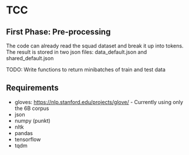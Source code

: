 # TCC

## First Phase: Pre-processing
The code can already read the squad dataset and break it up into tokens.
The result is stored in two json files: data_default.json and shared_default.json

TODO: Write functions to return minibatches of train and test data

## Requirements
- gloves: https://nlp.stanford.edu/projects/glove/ - Currently using only the 6B corpus
- json
- numpy (punkt)
- nltk
- pandas
- tensorflow
- tqdm
